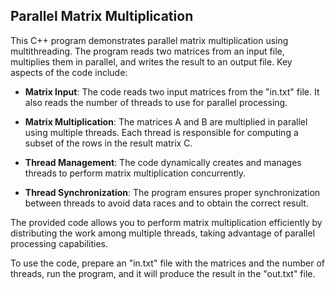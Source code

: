 ## Parallel Matrix Multiplication

This C++ program demonstrates parallel matrix multiplication using multithreading. The program reads two matrices from an input file, multiplies them in parallel, and writes the result to an output file. Key aspects of the code include:

- **Matrix Input**: The code reads two input matrices from the "in.txt" file. It also reads the number of threads to use for parallel processing.

- **Matrix Multiplication**: The matrices A and B are multiplied in parallel using multiple threads. Each thread is responsible for computing a subset of the rows in the result matrix C.

- **Thread Management**: The code dynamically creates and manages threads to perform matrix multiplication concurrently.

- **Thread Synchronization**: The program ensures proper synchronization between threads to avoid data races and to obtain the correct result.

The provided code allows you to perform matrix multiplication efficiently by distributing the work among multiple threads, taking advantage of parallel processing capabilities.

To use the code, prepare an "in.txt" file with the matrices and the number of threads, run the program, and it will produce the result in the "out.txt" file.